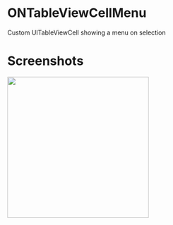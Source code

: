 ONTableViewCellMenu
===================

Custom UITableViewCell showing a menu on selection

Screenshots
===================
<img src="http://g30.img-up.net/iOSSimulat64ff.png" width="320"/>
